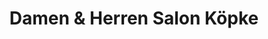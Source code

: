 ---
title: "Damen & Herren Salon Köpke"
url: /bremen/damen-und-herren-salon-koepke/
shop: Friseur
---